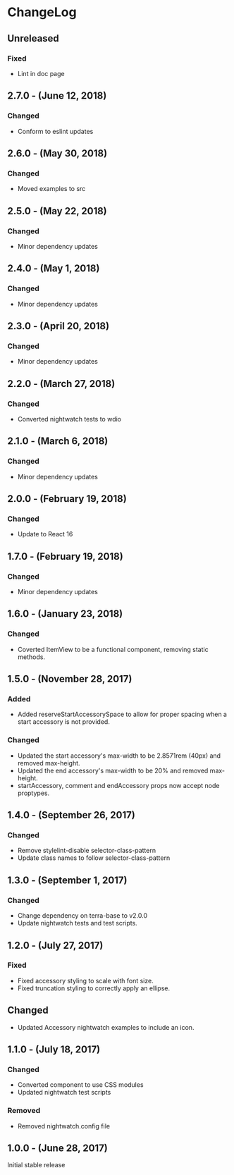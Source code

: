 ChangeLog
=========

Unreleased
----------
### Fixed
* Lint in doc page

2.7.0 - (June 12, 2018)
----------
### Changed
* Conform to eslint updates

2.6.0 - (May 30, 2018)
----------
### Changed
* Moved examples to src

2.5.0 - (May 22, 2018)
----------
### Changed
* Minor dependency updates

2.4.0 - (May 1, 2018)
----------
### Changed
* Minor dependency updates

2.3.0 - (April 20, 2018)
----------
### Changed
* Minor dependency updates

2.2.0 - (March 27, 2018)
----------
### Changed
* Converted nightwatch tests to wdio

2.1.0 - (March 6, 2018)
----------
### Changed
* Minor dependency updates

2.0.0 - (February 19, 2018)
----------
### Changed
* Update to React 16

1.7.0 - (February 19, 2018)
----------
### Changed
* Minor dependency updates

1.6.0 - (January 23, 2018)
-----------------
### Changed
* Coverted ItemView to be a functional component, removing static methods.

1.5.0 - (November 28, 2017)
-----------------
### Added
* Added reserveStartAccessorySpace to allow for proper spacing when a start accessory is not provided.

### Changed
* Updated the start accessory's max-width to be 2.8571rem (40px) and removed max-height.
* Updated the end accessory's max-width to be 20% and removed max-height.
* startAccessory, comment and endAccessory props now accept node proptypes.

1.4.0 - (September 26, 2017)
-----------------
### Changed
* Remove stylelint-disable selector-class-pattern
* Update class names to follow selector-class-pattern

1.3.0 - (September 1, 2017)
-----------------
### Changed
* Change dependency on terra-base to v2.0.0
* Update nightwatch tests and test scripts.

1.2.0 - (July 27, 2017)
-----------------
### Fixed
* Fixed accessory styling to scale with font size.
* Fixed truncation styling to correctly apply an ellipse.

## Changed
* Updated Accessory nightwatch examples to include an icon.

1.1.0 - (July 18, 2017)
-----------------
### Changed
* Converted component to use CSS modules
* Updated nightwatch test scripts

### Removed
* Removed nightwatch.config file

1.0.0 - (June 28, 2017)
-----------------
Initial stable release
